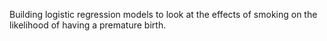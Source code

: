 Building logistic regression models to look at the effects of smoking on the likelihood of having a premature birth. 
